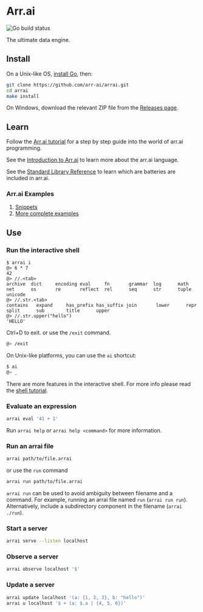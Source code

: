 # Arr.ai

![Go build status](https://github.com/arr-ai/arrai/workflows/Go/badge.svg)

The ultimate data engine.

## Install

On a Unix-like OS, [install Go](https://golang.org/doc/install), then:

```bash
git clone https://github.com/arr-ai/arrai.git
cd arrai
make install
```

On Windows, download the relevant ZIP file from the
[Releases page](https://github.com/arr-ai/arrai/releases).

## Learn

Follow the [Arr.ai tutorial](docs/tutorial/README.md) for a step by step guide
into the world of arr.ai programming.

See the [Introduction to Arr.ai](docs/README.md) to learn more about the arr.ai
language.

See the [Standard Library Reference](docs/std.md) to learn which are batteries
are included in arr.ai.

### Arr.ai Examples

1. [Snippets](docs/example.md)
2. [More complete examples](examples)

## Use

### Run the interactive shell

```text
$ arrai i
@> 6 * 7
42
@> //.<tab>
archive  dict     encoding eval     fn       grammar  log      math
net      os       re       reflect  rel      seq      str      tuple
unicode
@> //.str.<tab>
contains   expand     has_prefix has_suffix join       lower      repr
split      sub        title      upper
@> //.str.upper("hello")
'HELLO'
```

Ctrl+D to exit. or use the `/exit` command.

```bash
@> /exit
```

On Unix-like platforms, you can use the `ai` shortcut:

```bash
$ ai
@> _
```

There are more features in the interactive shell. For more info please read the
[shell tutorial](docs/tutorial/shell.md).

### Evaluate an expression

```bash
arrai eval '41 + 1'
```
Run `arrai help` or `arrai help <command>` for more information.
<!-- TODO: Uncomment once this works again.
### Transform a stream of values

```bash
echo {0..10} | arrai transform '2^.'
```

Use `ax` as shorthand for `arrai transform`:

```bash
ln -s arrai "$GOPATH/bin/ax"
echo {0..10} | ax '2^.'
```
-->

### Run an arrai file

```bash
arrai path/to/file.arrai
```

or use the `run` command

```bash
arrai run path/to/file.arrai
```

`arrai run` can be used to avoid ambiguity between filename and a command.
For example, running an arrai file named `run` (`arrai run run`). Alternatively, include a
subdirectory component in the filename (`arrai ./run`).

### Start a server

```bash
arrai serve --listen localhost
```

### Observe a server

```bash
arrai observe localhost '$'
```

### Update a server

```bash
arrai update localhost '(a: {1, 2, 3}, b: "hello")'
arrai u localhost '$ + (a: $.a | {4, 5, 6})'
```
